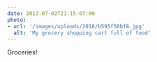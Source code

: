 ```yaml
---
date: 2013-07-02T21:15-07:00
photo:
- url: '/images/uploads/2018/b595f50bf8.jpg'
  alt: 'My grocery shopping cart full of food'
---
```

Groceries!
